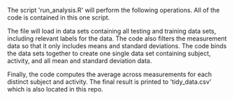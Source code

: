 The script 'run_analysis.R' will perform the following operations. All of the code is contained in this one script.

The file will load in data sets containing all testing and training data sets, including relevant labels for the data. The code also filters the measurement data so that it only includes means and standard deviations. The code binds the data sets together to create one single data set containing subject, activity, and all mean and standard deviation data.

Finally, the code computes the average across measurements for each distinct subject and activity. The final result is printed to 'tidy_data.csv' which is also located in this repo.
